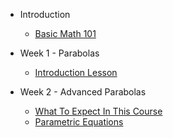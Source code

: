 * Introduction
	- [Basic Math 101](/) 

* Week 1 - Parabolas
	- [Introduction Lesson](week1/lesson1.md "BigBrain | Week 1 - Parabolas (Tab Title)")

* Week 2 - Advanced Parabolas
	- [What To Expect In This Course](week2/lesson1.md "BigBrain | Week 1 - Parabolas (Tab Title)")
	- [Parametric Equations](week2/lesson2.md)